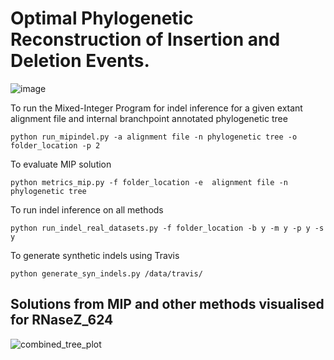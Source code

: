 # Optimal Phylogenetic Reconstruction of Insertion and Deletion Events.
![image](https://github.com/santule/indelmip/assets/20509836/27d8b32e-e88b-43cb-a71b-ddd09a87efd8)


To run the Mixed-Integer Program for indel inference for a given extant alignment file and internal branchpoint annotated phylogenetic tree

```
python run_mipindel.py -a alignment file -n phylogenetic tree -o folder_location -p 2
```

To evaluate MIP solution 
```
python metrics_mip.py -f folder_location -e  alignment file -n phylogenetic tree
```
To run indel inference on all methods
```
python run_indel_real_datasets.py -f folder_location -b y -m y -p y -s y
```

To generate synthetic indels using Travis
```
python generate_syn_indels.py /data/travis/
```

## Solutions from MIP and other methods visualised for RNaseZ_624

![combined_tree_plot](https://github.com/santule/indelmip/assets/20509836/9a3a5840-66bf-4882-bc55-f99863e8bc31)
